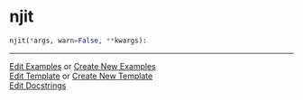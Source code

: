 # <a id="McUtils.Misc.NumbaTools.njit">njit</a>

```python
njit(*args, warn=False, **kwargs): 
```
 




___

[Edit Examples](https://github.com/McCoyGroup/McUtils/edit/edit/ci/examples/McUtils/Misc/NumbaTools/njit.md) or 
[Create New Examples](https://github.com/McCoyGroup/McUtils/new/edit/?filename=ci/examples/McUtils/Misc/NumbaTools/njit.md) <br/>
[Edit Template](https://github.com/McCoyGroup/McUtils/edit/edit/ci/docs/McUtils/Misc/NumbaTools/njit.md) or 
[Create New Template](https://github.com/McCoyGroup/McUtils/new/edit/?filename=ci/docs/templates/McUtils/Misc/NumbaTools/njit.md) <br/>
[Edit Docstrings](https://github.com/McCoyGroup/McUtils/edit/edit/McUtils/Misc/NumbaTools.py?message=Update%20Docs)